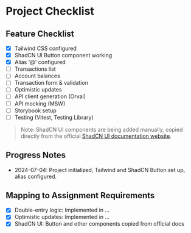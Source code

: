 # Project Checklist

## Feature Checklist
- [x] Tailwind CSS configured
- [x] ShadCN UI Button component working
- [x] Alias '@' configured
- [ ] Transactions list
- [ ] Account balances
- [ ] Transaction form & validation
- [ ] Optimistic updates
- [ ] API client generation (Orval)
- [ ] API mocking (MSW)
- [ ] Storybook setup
- [ ] Testing (Vitest, Testing Library)

> Note: ShadCN UI components are being added manually, copied directly from the official [ShadCN UI documentation website](https://ui.shadcn.com/docs/components).

## Progress Notes
- 2024-07-04: Project initialized, Tailwind and ShadCN Button set up, alias configured.


## Mapping to Assignment Requirements
- [x] Double-entry logic: Implemented in ...
- [x] Optimistic updates: Implemented in ...
- [x] ShadCN UI: Button and other components copied from official docs
